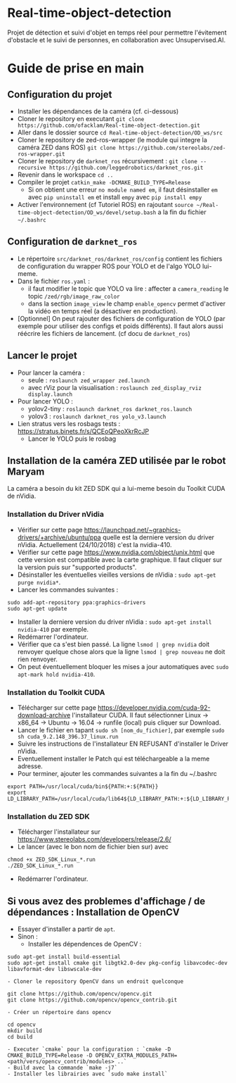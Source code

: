 # Real-time-object-detection
Projet de détection et suivi d'objet en temps réel pour permettre l'évitement d'obstacle et le suivi de personnes, en collaboration avec Unsupervised.AI.

# Guide de prise en main

## Configuration du projet

- Installer les dépendances de la caméra (cf. ci-dessous)
- Cloner le repository en executant `git clone https://github.com/ofacklam/Real-time-object-detection.git`
- Aller dans le dossier source `cd Real-time-object-detection/OD_ws/src`
- Cloner le repository de zed-ros-wrapper (le module qui integre la caméra ZED dans ROS) `git clone https://github.com/stereolabs/zed-ros-wrapper.git`
- Cloner le repository de `darknet_ros` récursivement : `git clone --recursive https://github.com/leggedrobotics/darknet_ros.git`
- Revenir dans le workspace `cd ..`
- Compiler le projet `catkin_make -DCMAKE_BUILD_TYPE=Release`
	- Si on obtient une erreur `no module named em`, il faut désinstaller `em` avec `pip uninstall em` et install `empy` avec `pip install empy`
- Activer l'environnement (cf Tutoriel ROS) en rajoutant `source ~/Real-time-object-detection/OD_ws/devel/setup.bash` a la fin du fichier `~/.bashrc`

## Configuration de `darknet_ros`

- Le répertoire `src/darknet_ros/darknet_ros/config` contient les fichiers de configuration du wrapper ROS pour YOLO et de l'algo YOLO lui-meme.
- Dans le fichier `ros.yaml` : 
	- il faut modifier le topic que YOLO va lire : affecter a `camera_reading` le topic `/zed/rgb/image_raw_color`
	- dans la section `image_view` le champ `enable_opencv` permet d'activer la vidéo en temps réel (a désactiver en production).
- [Optionnel] On peut rajouter des fichiers de configuration de YOLO (par exemple pour utiliser des configs et poids différents). Il faut alors aussi réécrire les fichiers de lancement. (cf docu de `darknet_ros`)

## Lancer le projet

- Pour lancer la caméra : 
	- seule : `roslaunch zed_wrapper zed.launch`
	- avec rViz pour la visualisation : `roslaunch zed_display_rviz display.launch`
- Pour lancer YOLO :
	- yolov2-tiny : `roslaunch darknet_ros darknet_ros.launch`
	- yolov3 : `roslaunch darknet_ros yolo_v3.launch`
- Lien stratus vers les rosbags tests : https://stratus.binets.fr/s/QCEoQPeoXkrRcJP
	- Lancer le YOLO puis le rosbag

## Installation de la caméra ZED utilisée par le robot Maryam

La caméra a besoin du kit ZED SDK qui a lui-meme besoin du Toolkit CUDA de nVidia.

### Installation du Driver nVidia

- Vérifier sur cette page https://launchpad.net/~graphics-drivers/+archive/ubuntu/ppa quelle est la derniere version du driver nVidia. Actuellement (24/10/2018) c'est la nvidia-410.
- Vérifier sur cette page https://www.nvidia.com/object/unix.html que cette version est compatible avec la carte graphique. Il faut cliquer sur la version puis sur "supported products". 
- Désinstaller les éventuelles vieilles versions de nVidia : `sudo apt-get purge nvidia*`.
- Lancer les commandes suivantes :
```
sudo add-apt-repository ppa:graphics-drivers
sudo apt-get update
```
- Installer la derniere version du driver nVidia : `sudo apt-get install nvidia-410` par exemple.
- Redémarrer l'ordinateur.
- Vérifier que ca s'est bien passé. La ligne `lsmod | grep nvidia` doit renvoyer quelque chose alors que la ligne `lsmod | grep nouveau` ne doit rien renvoyer.
- On peut éventuellement bloquer les mises a jour automatiques avec `sudo apt-mark hold nvidia-410`.

### Installation du Toolkit CUDA

- Télécharger sur cette page https://developer.nvidia.com/cuda-92-download-archive l'installateur CUDA. Il faut sélectionner Linux -> x86_64 -> Ubuntu -> 16.04 -> runfile (local) puis cliquer sur Download. 
- Lancer le fichier en tapant `sudo sh [nom_du_fichier]`, par exemple `sudo sh cuda_9.2.148_396.37_linux.run`
- Suivre les instructions de l'installateur EN REFUSANT d'installer le Driver nVidia.
- Eventuellement installer le Patch qui est téléchargeable a la meme adresse.
- Pour terminer, ajouter les commandes suivantes a la fin du ~/.bashrc
```
export PATH=/usr/local/cuda/bin${PATH:+:${PATH}}
export LD_LIBRARY_PATH=/usr/local/cuda/lib64${LD_LIBRARY_PATH:+:${LD_LIBRARY_PATH}}
```

### Installation du ZED SDK

- Télécharger l'installateur sur https://www.stereolabs.com/developers/release/2.6/
- Le lancer (avec le bon nom de fichier bien sur) avec 
```
chmod +x ZED_SDK_Linux_*.run 
./ZED_SDK_Linux_*.run
```
- Redémarrer l'ordinateur.


## Si vous avez des problemes d'affichage / de dépendances : Installation de OpenCV

- Essayer d'installer a partir de `apt`. 
- Sinon : 
	- Installer les dépendences de OpenCV : 
```
sudo apt-get install build-essential
sudo apt-get install cmake git libgtk2.0-dev pkg-config libavcodec-dev libavformat-dev libswscale-dev
```
	- Cloner le repository OpenCV dans un endroit quelconque
```
git clone https://github.com/opencv/opencv.git
git clone https://github.com/opencv/opencv_contrib.git
```
	- Créer un répertoire dans opencv
```
cd opencv
mkdir build
cd build
```
	- Executer `cmake` pour la configuration : `cmake -D CMAKE_BUILD_TYPE=Release -D OPENCV_EXTRA_MODULES_PATH=<path/vers/opencv_contrib/modules> ..`
	- Build avec la commande `make -j7`
	- Installer les librairies avec `sudo make install`
